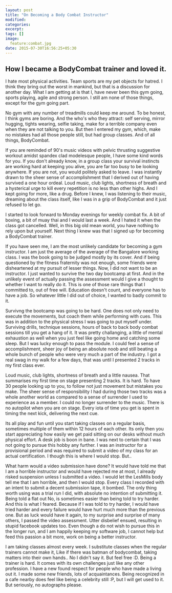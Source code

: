 ```yaml
---
layout: post
title: "On Becoming a Body Combat Instructor"
modified:
categories: 
excerpt:
tags: []
image:
  feature:combat.jpg
date: 2015-07-30T16:56:25+05:30
---
```



## How I became a BodyCombat trainer and loved it.

I hate most physical activities. Team sports are my pet objects for hatred. I think
they bring out the worst in mankind, but that is a discussion for another day. What 
I am getting at is that I, have never been this gym going, sports playing, agile and
strong person. I still am none of those things, except for the gym going part.

No gym with any number of treadmills could keep me around. To be honest, I think gyms
are boring. And the who's who they attract: self serving, mirror hugging, tights
wearing, selfie taking, make for a terrible company even when they are not talking to you.
But then I entered my gym, which, make no mistakes had all those people still, but had
group classes. And of all things, BodyCombat.

If you are reminded of 90's music videos with pelvic thrusting suggestive
workout amidst spandex clad modelesque people, I have some kind words for you.
If you don't already know, in a group class your survival instincts are
working hard at keeping you alive, you are far too busy to be looking anywhere. If you
are not, you would politely asked to leave.
I was instantly drawn to the sheer sense of accomplishment that I derived out of having survived a one
hour ordeal. Loud music, club lights, shortness of breath and a hysterical urge to kill
every repetition is no less than other highs. And I kept going for more, like a drug.
Before I knew, I was listening to their music, dreaming about the class itself, like I was in
a grip of BodyCombat and it just refused to let go.

I started to look forward to Monday evenings for weekly combat fix. A bit of boxing,
a bit of muay thai and I would last a week. And I hated it when the class got cancelled.
Well, in this big old mean world, you have nothing to rely upon but yourself. Next thing I 
knew was that I signed up for becoming a BodyCombat trainer.

If you have seen me, I am the most unlikely candidate for becoming a gym instructor. I am 
just the average of the average of the Bangalore working class. I was the book going to be
judged mostly by its cover. And if being questioned by the fitness fraternity was not enough,
some friends were disheartened at my pursuit of lesser things. Now, I did not want to be an 
instructor. I just wanted to survive the two day bootcamp at first. And in the unlikely
event of actually passing the assessment would I give a thought to whether I want to really do it.
This is one of those rare things that I committed to, out of free will. Education doesn't count,
and everyone has to have a job. So whatever little I did out of choice, I wanted to badly commit
to it.

Survivng the bootcamp was going to be hard. One does not only need to execute the movements,
but coach them while performing with cues. This was in addition to the physical stress I 
was going to put myself under. Surviving drills, technique sessions, hours of back to back
body combat sessions till you get a hang of it. It was pretty challanging, a little of
mental exhaustion as well when you just feel like going home and catching some sleep. But I was
lucky enough to pass the module. I could feel a sense of accomplishment, sheer joy of being
an absolute noob and still beating a whole bunch of people who were very much a part of the
industry. I got a real swag in my walk for a few days, that was until I presented 2 tracks 
in my first class ever.

Loud music, club lights, shortness of breath and a little nausea. That summarises my first
time on stage presenting 2 tracks. It is hard. To have 30 people looking up to you, to follow
not just movement but mistakes you make. The sheer sense of responsibility I had during those
two tracks was a whole another world as compared to a sense of surrender I used to experience
as a member. I could no longer surrender to the music. There is no autopilot when you are
on stage. Every iota of time you get is spent in timing the next kick, delivering the next cue.

Its all play and fun until you start taking classes on a regular basis, sometimes multiple of them 
within 12 hours of each other. Its only then you start appreciating how easily we get paid
sitting on our desks without much physical effort. A desk job is boon in bane. I was next to certain
that I was not going to pursue this hobby any further. I was an instructor for a provisional period
and was required to submit a video of my class for an actual certification. I though this
is where I would stop. But..

What harm would a video submission have done? 
It would have told me that I am a horrible instructor and would have rejected me at most, I already
risked suspension unless I submitted a video. I would let the LesMills body tell me that I am horrible,
and then I would stop.
Every class I recorded with an intent to submit a decent submission tape, it bombed. The only thing
worth using was a trial run I did, with absolute no intention of submitting it.
Being told a flat out No, is sometimes easier than being told to try harder. And this is what I feared.
Because if I was told to try harder, I would have tried harder and every failure would have hurt much
more than the previous one. But as luck would have it again, to my surprise and surprise of many others,
I passed the video assessment. Utter disbelief ensued, resulting in stupid facebook updates too.
Even though a do not wish to pursue this in the longer run, and I am happily keeping my software job,
I cannot help but feed this passion a bit more, work on being a better instructor.

I am taking classes almost every week. I substitute classes when the regular trainers cannot make it, 
Like if there was batman of bodycombat, taking matters into their own hands.. No I didn't say it. But feel 
free :D.
Being a trainer is hard. It comes with its own challenges just like any other profession. I have
a new found respect for people who have made a living out it. I made some new friends, lots of
acquaintances. Being recognized in a cafe nearby does feel like being a celebrity still :P, but
I will get used to it. But seriously, no autographs please.


